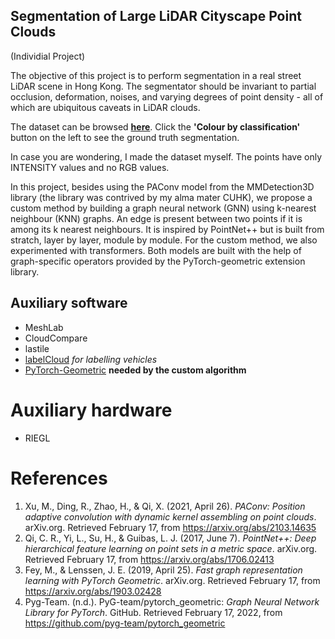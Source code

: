 ## Segmentation of Large LiDAR Cityscape Point Clouds

(Individial Project)

The objective of this project is to perform segmentation in a real street LiDAR scene in Hong Kong. The segmentator should be invariant to partial occlusion, deformation, noises, and varying degrees of point density - all of which are ubiquitous caveats in LiDAR clouds.

The dataset can be browsed **[here](https://dord.mynetgear.com:5001/static/potree/index.html)**. Click the **'Colour by classification'** button on the left to see the ground truth segmentation.

In case you are wondering, I made the dataset myself. The points have only INTENSITY values and no RGB values.

In this project, besides using the PAConv model from the MMDetection3D library (the library was contrived by my alma mater CUHK), we propose a custom method by building a graph neural network (GNN) using k-nearest neighbour (KNN) graphs. An edge is present between two points if it is among its k nearest neighbours. It is inspired by PointNet++ but is built from stratch, layer by layer, module by module. For the custom method, we also experimented with transformers. Both models are built with the help of graph-specific operators provided by the PyTorch-geometric extension library.

## Auxiliary software
* MeshLab
* CloudCompare
* lastile
* [labelCloud](https://github.com/ch-sa/labelCloud) *for labelling vehicles*
* [PyTorch-Geometric](https://github.com/pyg-team/pytorch_geometric) **needed by the custom algorithm**

# Auxiliary hardware
* RIEGL

# References
<!--
1. Yan, Y., Mao, Y., & Li, B. (2018, October 6). *SECOND: Sparsely embedded convolutional detection*. MDPI. Retrieved February 17, 2022, from https://www.mdpi.com/1424-8220/18/10/3337
2. Lang, A. H., Vora, S., Caesar, H., Zhou, L., Yang, J., & Beijbom, O. (2019, May 7). *PointPillars: Fast encoders for object detection from point clouds*. arXiv.org. Retrieved February 17, 2022, from https://arxiv.org/abs/1812.05784
3. Qi, C. R., Litany, O., He, K., & Guibas, L. J. (2019, August 22). *VoteNet: Deep Hough voting for 3D object detection in point cluds*. arXiv.org. Retrieved February 17, 2022, from https://arxiv.org/abs/1904.09664
-->

1. Xu, M., Ding, R., Zhao, H., & Qi, X. (2021, April 26). *PAConv: Position adaptive convolution with dynamic kernel assembling on point clouds*. arXiv.org. Retrieved February 17, from https://arxiv.org/abs/2103.14635 
2. Qi, C. R., Yi, L., Su, H., & Guibas, L. J. (2017, June 7). *PointNet++: Deep hierarchical feature learning on point sets in a metric space*. arXiv.org. Retrieved February 17, from https://arxiv.org/abs/1706.02413 
3. Fey, M., & Lenssen, J. E. (2019, April 25). *Fast graph representation learning with PyTorch Geometric*. arXiv.org. Retrieved February 17, from https://arxiv.org/abs/1903.02428
4. Pyg-Team. (n.d.). PyG-team/pytorch_geometric: *Graph Neural Network Library for PyTorch*. GitHub. Retrieved February 17, 2022, from https://github.com/pyg-team/pytorch_geometric